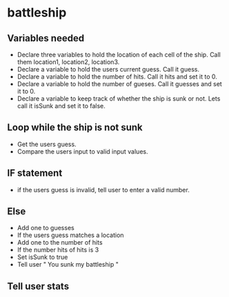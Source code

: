 # battleship

## Variables needed
* Declare three variables to hold the location of each cell of the ship. Call them location1, location2, location3.
* Declare a variable to hold the users current guess. Call it guess.
* Declare a variable to hold the number of hits. Call it hits and set it to 0.
* Declare a variable to hold the number of gueses. Call it guesses and set it to 0.
* Declare a variable to keep track of whether the ship is sunk or not. Lets call it isSunk and set it to false.

## Loop while the ship is not sunk

* Get the users guess.
* Compare the users input to valid input values.

## IF statement

* if the users guess is invalid, tell user to enter a valid number.

## Else 
* Add one to guesses 
* If the users guess matches a location
* Add one to the number of hits
* If the number hits of hits is 3
* Set isSunk to true
* Tell user " You sunk my battleship " 

## Tell user stats
